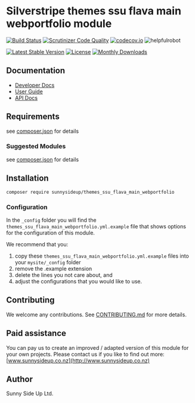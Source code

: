 # Silverstripe themes ssu flava main webportfolio module
[![Build Status](https://travis-ci.org/sunnysideup/silverstripe-themes_ssu_flava_main_webportfolio.svg?branch=master)](https://travis-ci.org/sunnysideup/silverstripe-themes_ssu_flava_main_webportfolio)
[![Scrutinizer Code Quality](https://scrutinizer-ci.com/g/sunnysideup/silverstripe-themes_ssu_flava_main_webportfolio/badges/quality-score.png?b=master)](https://scrutinizer-ci.com/g/sunnysideup/silverstripe-themes_ssu_flava_main_webportfolio/?branch=master)
[![codecov.io](https://codecov.io/github/sunnysideup/silverstripe-themes_ssu_flava_main_webportfolio/coverage.svg?branch=master)](https://codecov.io/github/sunnysideup/silverstripe-themes_ssu_flava_main_webportfolio?branch=master)
![helpfulrobot](https://helpfulrobot.io/sunnysideup/themes_ssu_flava_main_webportfolio/badge)

[![Latest Stable Version](https://poser.pugx.org/sunnysideup/themes_ssu_flava_main_webportfolio/version)](https://packagist.org/packages/sunnysideup/themes_ssu_flava_main_webportfolio)
[![License](https://poser.pugx.org/sunnysideup/themes_ssu_flava_main_webportfolio/license)](https://packagist.org/packages/sunnysideup/themes_ssu_flava_main_webportfolio)
[![Monthly Downloads](https://poser.pugx.org/sunnysideup/themes_ssu_flava_main_webportfolio/d/monthly)](https://packagist.org/packages/sunnysideup/themes_ssu_flava_main_webportfolio)


## Documentation



 * [Developer Docs](docs/en/INDEX.md)
 * [User Guide](docs/en/userguide.md)
 * [API Docs](http://docs.ssmods.com/sunnysideup/themes_ssu_flava_main_webportfolio)

## Requirements



see [composer.json](composer.json) for details

### Suggested Modules



see [composer.json](composer.json) for details


## Installation


```
composer require sunnysideup/themes_ssu_flava_main_webportfolio
```

### Configuration



In the `_config` folder you will find the `themes_ssu_flava_main_webportfolio.yml.example`
file that shows options for the configuration of this module.

We recommend that you:

  1. copy these `themes_ssu_flava_main_webportfolio.yml.example` files into your
`mysite/_config` folder
  2. remove the .example extension
  3. delete the lines you not care about, and
  4. adjust the configurations that you would like to use.


## Contributing



We welcome any contributions. See [CONTRIBUTING.md](CONTRIBUTING.md) for more details.

## Paid assistance



You can pay us to create an improved / adapted version of this module for your own projects.  Please contact us if you like to find out more: [www.sunnysideup.co.nz](http://www.sunnysideup.co.nz)

## Author



Sunny Side Up Ltd.
